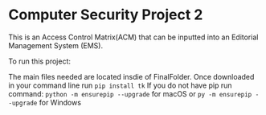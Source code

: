 # Computer Security Project 2

This is an Access Control Matrix(ACM) that can be inputted into an Editorial Management System (EMS). 

To run this project:

The main files needed are located insdie of FinalFolder.
Once downloaded in your command line run ```pip install tk```
If you do not have pip run command: ``python -m ensurepip --upgrade`` for macOS or ```py -m ensurepip --upgrade``` for Windows


